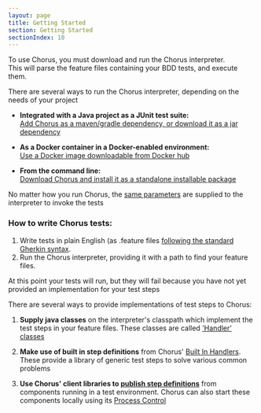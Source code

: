 ```yaml
---
layout: page
title: Getting Started
section: Getting Started
sectionIndex: 10
---
```


To use Chorus, you must download and run the Chorus interpreter.   
This will parse the feature files containing your BDD tests, and execute them.

There are several ways to run the Chorus interpreter, depending on the needs of your project
  
* **Integrated with a Java project as a JUnit test suite:**   
  [Add Chorus as a maven/gradle dependency, or download it as a jar dependency](/pages/RunningChorus/RunningAsJUnitSuite)

* **As a Docker container in a Docker-enabled environment:**  
  [Use a Docker image downloadable from Docker hub](/pages/RunningChorus/RunningWithDocker) 
  
* **From the command line:**  
  [Download Chorus and install it as a standalone installable package](/pages/RunningChorus/RunningAsAStandaloneInstallable)

No matter how you run Chorus, the [same parameters](/pages/RunningChorus/InterpreterSwitches) are supplied to the interpreter to invoke the tests  


### How to write Chorus tests:

1. Write tests in plain English (as .feature files [following the standard Gherkin syntax](https://github.com/cucumber/cucumber/wiki/Gherkin).
2. Run the Chorus interpreter, providing it with a path to find your feature files.

At this point your tests will run, but they will fail because you have not yet provided an implementation for your test steps  

There are several ways to provide implementations of test steps to Chorus:

1. **Supply java classes** on the interpreter's classpath which implement the test steps in your feature files. 
These classes are called ['Handler' classes](/pages/Handlers/HandlerClasses)  

2. **Make use of built in step definitions** from Chorus' [Built In Handlers](/pages/BuiltInHandlers/BuiltInHandlers).
These provide a library of generic test steps to solve various common problems

3. **Use Chorus' client libraries to [publish step definitions](/pages/DistributedTesting/DistributedSteps)** from components running in a test environment. 
Chorus can also start these components locally using its [Process Control](/pages/BuiltInHandlers/Processes/ProcessesHandlerQuickStart)